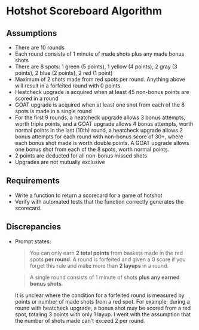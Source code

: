 # Hotshot Scoreboard Algorithm

## Assumptions
- There are 10 rounds
- Each round consists of 1 minute of made shots plus any made bonus shots
- There are 8 spots: 1 green (5 points), 1 yellow (4 points), 2 gray (3 points), 2 blue (2 points), 2 red (1 point)
- Maximum of 2 shots made from red spots per round. Anything above will result in a forfeited round with 0 points.
- Heatcheck upgrade is acquired when at least 45 non-bonus points are scored in a round
- GOAT upgrade is acquired when at least one shot from each of the 8 spots is made in a single round
- For the first 9 rounds, a heatcheck upgrade allows 3 bonus attempts, worth triple points, and a GOAT upgrade allows 4 bonus attempts, worth normal points
In the last (10th) round, a heatcheck upgrade allows 2 bonus attempts for each round with non-bonus score of 30+, where each bonus shot made is worth double points. A GOAT upgrade allows one bonus shot from each of the 8 spots, worth normal points.
- 2 points are deducted for all non-bonus missed shots
- Upgrades are not mutually exclusive 

## Requirements
- Write a function to return a scorecard for a game of hotshot
- Verify with automated tests that the function correctly generates the scorecard.


## Discrepancies
- Prompt states: 
    > You can only earn **2 total points** from baskets made in the red spots **per round**. A round is forfeited and given a 0 score if you forget this rule and make more than **2 layups** in a round.

    > A single round consists of 1 minute of shots **plus any earned bonus shots**.

    It is unclear where the condition for a forfeited round is measured by points or number of made shots from a red spot.
    For example, during a round with heatcheck upgrade, a bonus shot may be scored from a red spot, totaling 3 points with only 1 layup. I went with the assumption that the number of shots made can't exceed 2 per round.
